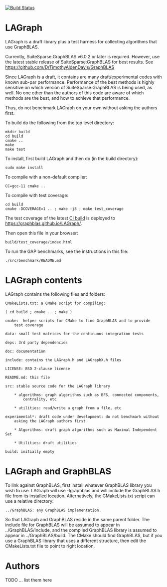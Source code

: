 [![Build Status](https://github.com/GraphBLAS/LAGraph/workflows/LAGraph%20CI/badge.svg)](https://github.com/GraphBLAS/LAGraph/actions)

# LAGraph

LAGraph is a draft library plus a test harness for collecting algorithms that
use GraphBLAS.

Currently, SuiteSparse:GraphBLAS v6.0.2 or later is required.  However, use the
latest stable release of SuiteSparse:GraphBLAS for best results.
See <https://github.com/DrTimothyAldenDavis/GraphBLAS>

Since LAGraph is a draft, it contains are many draft/experimental codes with
known sub-par performance.  Performance of the best methods is highly sensitive
on which version of SuiteSparse:GraphBLAS is being used, as well.  No one other
than the authors of this code are aware of which methods are the best, and how
to achieve that performance.

Thus, do not benchmark LAGraph on your own without asking the authors first.

To build do the following from the top level directory:
```
mkdir build
cd build
cmake ..
make
make test
```

To install, first build LAGraph and then do (in the build directory):
```
sudo make install
```

To compile with a non-default compiler:
```
CC=gcc-11 cmake ..
```

To compile with test coverage:
```
cd build
cmake -DCOVERAGE=1 .. ; make -j8 ; make test_coverage
```

The test coverage of the latest [CI build](https://github.com/GraphBLAS/LAGraph/actions) is deployed to <https://graphblas.github.io/LAGraph/>.

Then open this file in your browser:
```
build/test_coverage/index.html
```

To run the GAP benchmarks, see the instructions in this file:
```
./src/benchmark/README.md
```

# LAGraph contents

LAGraph contains the following files and folders:

    CMakeLists.txt: a CMake script for compiling:

	( cd build ; cmake .. ; make )

    cmake:  helper scripts for CMake to find GraphBLAS and to provide
        test coverage

    data: small test matrices for the continuous integration tests

    deps: 3rd party dependencies

    doc: documentation

    include: contains the LAGraph.h and LAGraphX.h files

    LICENSE: BSD 2-clause license

    README.md: this file

    src: stable source code for the LAGraph library

        * algorithms: graph algorithms such as BFS, connected components,
            centrality, etc

        * utilities: read/write a graph from a file, etc

    experimental*: draft code under development: do not benchmark without
        asking the LAGraph authors first

        * Algorithms: draft graph algorithms such as Maximal Independent Set

        * Utilities: draft utilities

    build: initially empty

# LAGraph and GraphBLAS

To link against GraphBLAS, first install whatever GraphBLAS library you wish to
use.  LAGraph will use -lgraphblas and will include the GraphBLAS.h file
from its installed location.  Alternatively, the CMakeLists.txt script can use
a relative directory:

    ../GraphBLAS: any GraphBLAS implementation.

So that LAGraph and GraphBLAS reside in the same parent folder.  The include
file for GraphBLAS will be assumed to appear in ../GraphBLAS/Include, and the
compiled GraphBLAS library is assumed to appear in ../GraphBLAS/build.  The
CMake should find GraphBLAS, but if you use a GraphBLAS library that uses a
different structure, then edit the CMakeLists.txt file to point to right
location.

# Authors

TODO ... list them here

